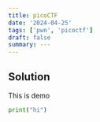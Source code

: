 ```yaml
---
title: picoCTF 
date: '2024-04-25'
tags: ['pwn', 'picoctf']
draft: false
summary: ---
---
```


## Solution

This is demo

```python
print("hi")
```
